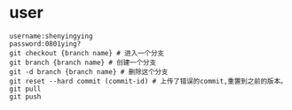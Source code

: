 # user
  
    username:shenyingying 
    password:0801ying?
    git checkout {branch name} # 进入一个分支
    git branch {branch name} # 创建一个分支
    git -d branch {branch name} # 删除这个分支
    git reset --hard commit (commit-id) # 上传了错误的commit,重置到之前的版本。
    git pull 
    git push 